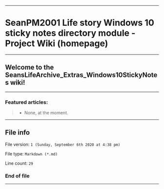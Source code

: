 
***

# SeanPM2001 Life story Windows 10 sticky notes directory module - Project Wiki (homepage)

***

## Welcome to the SeansLifeArchive_Extras_Windows10StickyNotes wiki!

***

### Featured articles:

> * None, at the moment.

***

## File info

File version: `1 (Sunday, September 6th 2020 at 4:38 pm)`

File type: `Markdown (*.md)`

Line count: `29`

### End of file

***
